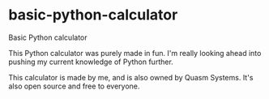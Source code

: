 # basic-python-calculator
Basic Python calculator


This Python calculator was purely made in fun.
I'm really looking ahead into pushing my current knowledge of Python further.

This calculator is made by me, and is also owned by Quasm Systems.
It's also open source and free to everyone.
